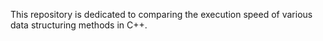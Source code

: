 This repository is dedicated to comparing the execution speed of various data structuring methods in C++.